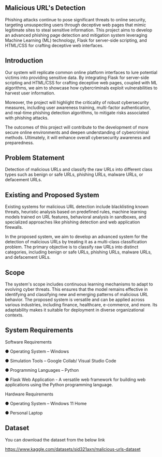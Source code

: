 
## Malicious URL's Detection
Phishing attacks continue to pose significant threats to online security, targeting unsuspecting users through
deceptive web pages that mimic legitimate sites to steal sensitive information.
This project aims to develop an advanced phishing page detection and mitigation system leveraging Machine Learning (ML) technology, Flask for server-side scripting, and HTML/CSS for crafting deceptive web interfaces.

## Introduction
Our system will replicate common online platform interfaces to lure potential victims into providing sensitive data. By integrating Flask for server-side scripting and HTML/CSS for crafting deceptive web pages, coupled with ML algorithms, we aim to showcase how cybercriminals exploit vulnerabilities to harvest user information.

Moreover, the project will highlight the criticality of robust cybersecurity measures, including user awareness training, multi-factor authentication, and real-time phishing detection algorithms, to mitigate risks associated with phishing attacks.

The outcomes of this project will contribute to the development of more secure online environments and deepen understanding of cybercriminal methods. Ultimately, it will enhance overall cybersecurity awareness and preparedness.
## Problem Statement
Detection of malicious URLs and classify the raw URLs into different class types such as benign or safe
URLs, phishing URLs, malware URLs, or defacement URLs.
## Existing and Proposed System
Existing systems for malicious URL detection include blacklisting known threats, heuristic analysis based on
predefined rules, machine learning models trained on URL features, behavioral analysis in sandboxes, and
specialized approaches like phishing detection and web application firewalls.

In the proposed system, we aim to develop an advanced system for the detection of malicious URLs by treating it as a multi-class
classification problem. The primary objective is to classify raw URLs into distinct categories, including
benign or safe URLs, phishing URLs, malware URLs, and defacement URLs.
## Scope

The system's scope includes continuous learning mechanisms to adapt to evolving cyber threats. This ensures
that the model remains effective in identifying and classifying new and emerging patterns of malicious URL
behavior. The proposed system is versatile and can be applied across various industries, including finance,
healthcare, e-commerce, and more. Its adaptability makes it suitable for deployment in diverse organizational
contexts.
## System Requirements
Software Requirements

● Operating System – Windows

● Simulation Tools – Google Collab/ Visual Studio Code

● Programming Languages – Python

● Flask Web Application - A versatile web
framework for building web
applications using the Python programming
language.

Hardware Requirements

● Operating System – Windows 11 Home

● Personal Laptop

## Dataset
You can download the dataset from the below link

https://www.kaggle.com/datasets/sid321axn/malicious-urls-dataset
